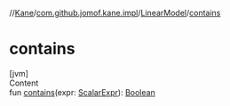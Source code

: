 //[Kane](../../index.md)/[com.github.jomof.kane.impl](../index.md)/[LinearModel](index.md)/[contains](contains.md)



# contains  
[jvm]  
Content  
fun [contains](contains.md)(expr: [ScalarExpr](../../com.github.jomof.kane/-scalar-expr/index.md)): [Boolean](https://kotlinlang.org/api/latest/jvm/stdlib/kotlin/-boolean/index.html)  



